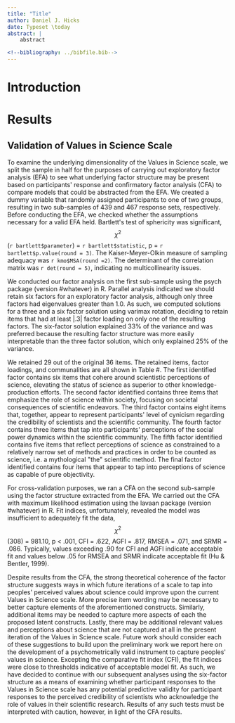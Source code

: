 ```yaml
---
title: "Title"
author: Daniel J. Hicks
date: Typeset \today
abstract: |
	abstract

<!--bibliography: ../bibfile.bib-->
---
```


# Introduction #

# Results #

## Validation of Values in Science Scale ##

To examine the underlying dimensionality of the Values in Science scale, we split the sample in half for the purposes of carrying out exploratory factor analysis (EFA) to see what underlying factor structure may be present based on participants' response and confirmatory factor analysis (CFA) to compare models that could be abstracted from the EFA. We created a dummy variable that randomly assigned participants to one of two groups, resulting in two sub-samples of 439 and 467 response sets, respectively. Before conducting the EFA, we checked whether the assumptions necessary for a valid EFA held. Bartlett's test of sphericity was significant, $$\chi^2$$ (`r bartlett$parameter`) = `r bartlett$statistic`, p = `r bartlett$p.value(round = 3)`. The Kaiser-Meyer-Olkin measure of sampling adequacy was `r kmo$MSA(round =2)`. The determinant of the correlation matrix was `r det(round = 5)`, indicating no multicollinearity issues.

We conducted our factor analysis on the first sub-sample using the psych package (version #whatever) in R. Parallel analysis indicated we should retain six factors for an exploratory factor analysis, although only three factors had eigenvalues greater than 1.0. As such, we computed solutions for a three and a six factor solution using varimax rotation, deciding to retain items that had at least |.3| factor loading on only one of the resulting factors. The six-factor solution explained 33% of the variance and was preferred because the resulting factor structure was more easily interpretable than the three factor solution, which only explained 25% of the variance.

We retained 29 out of the original 36 items. The retained items, factor loadings, and communalities are all shown in Table #. The first identified factor contains six items that cohere around scientistic perceptions of science, elevating the status of science as superior to other knowledge-production efforts. The second factor identified contains three items that emphasize the role of science within society, focusing on societal consequences of scientific endeavors. The third factor contains eight items that, together, appear to represent participants' level of cynicism regarding the credibility of scientists and the scientific community. The fourth factor contains three items that tap into participants' perceptions of the social power dynamics within the scientific community. The fifth factor identified contains five items that reflect perceptions of science as constrained to a relatively narrow set of methods and practices in order to be counted as science, i.e. a mythological "the" scientific method. The final factor identified contains four items that appear to tap into perceptions of science as capable of pure objectivity.

For cross-validation purposes, we ran a CFA on the second sub-sample using the factor structure extracted from the EFA. We carried out the CFA with maximum likelihood estimation using the lavaan package (version #whatever) in R. Fit indices, unfortunately, revealed the model was insufficient to adequately fit the data, $$\chi^2$$(308) = 981.10, p < .001, CFI = .622, AGFI = .817, RMSEA = .071, and SRMR = .086. Typically, values exceeding .90 for CFI and AGFI indicate acceptable fit and values below .05 for RMSEA and SRMR indicate acceptable fit (Hu & Bentler, 1999).

Despite results from the CFA, the strong theoretical coherence of the factor structure suggests ways in which future iterations of a scale to tap into peoples' perceived values about science could improve upon the current Values in Science scale. More precise item wording may be necessary to better capture elements of the aforementioned constructs. Similarly, additional items may be needed to capture more aspects of each the proposed latent constructs. Lastly, there may be additional relevant values and perceptions about science that are not captured at all in the present iteration of the Values in Science scale. Future work should consider each of these suggestions to build upon the preliminary work we report here on the development of a psychometrically valid instrument to capture peoples' values in science. Excepting the comparative fit index (CFI), the fit indices were close to thresholds indicative of acceptable model fit. As such, we have decided to continue with our subsequent analyses using the six-factor structure as a means of examining whether participant responses to the Values in Science scale has any potential predictive validity for participant responses to the perceived credibility of scientists who acknowledge the role of values in their scientific research. Results of any such tests must be interpreted with caution, however, in light of the CFA results.

